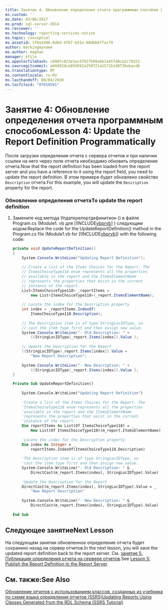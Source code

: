 ```yaml
---
title: Занятие 4. Обновление определения отчета программным способом | Документация Майкрософт
ms.custom: ''
ms.date: 03/06/2017
ms.prod: sql-server-2014
ms.reviewer: ''
ms.technology: reporting-services-native
ms.topic: conceptual
ms.assetid: 1f0a1d46-6d6d-4f67-b51e-06dbbbffacf9
author: markingmyname
ms.author: maghan
manager: kfile
ms.openlocfilehash: c090fc023e3ac47927b99ab61a45fd8ca2c79321
ms.sourcegitcommit: ad4d92dce894592a259721a1571b1d8736abacdb
ms.translationtype: MT
ms.contentlocale: ru-RU
ms.lasthandoff: 08/04/2020
ms.locfileid: "87658581"
---
```

# <a name="lesson-4-update-the-report-definition-programmatically"></a><span data-ttu-id="3a28a-102">Занятие 4: Обновление определения отчета программным способом</span><span class="sxs-lookup"><span data-stu-id="3a28a-102">Lesson 4: Update the Report Definition Programmatically</span></span>
  <span data-ttu-id="3a28a-103">После загрузки определения отчета с сервера отчетов и при наличии ссылки на него через поле отчета необходимо обновить определение отчета.</span><span class="sxs-lookup"><span data-stu-id="3a28a-103">Now that the report definition has been loaded from the report server and you have a reference to it using the report field, you need to update the report definition.</span></span> <span data-ttu-id="3a28a-104">В этом примере будет обновлено свойство `Description` отчета.</span><span class="sxs-lookup"><span data-stu-id="3a28a-104">For this example, you will update the `Description` property for the report.</span></span>  
  
### <a name="to-update-the-report-definition"></a><span data-ttu-id="3a28a-105">Обновление определения отчета</span><span class="sxs-lookup"><span data-stu-id="3a28a-105">To update the report definition</span></span>  
  
1.  <span data-ttu-id="3a28a-106">Замените код метода Упдатерепортдефинитион () в файле Program.cs (Module1. vb для [!INCLUDE[vbprvb](../includes/vbprvb-md.md)] ) следующим кодом:</span><span class="sxs-lookup"><span data-stu-id="3a28a-106">Replace the code for the UpdateReportDefinition() method in the Program.cs file (Module1.vb for [!INCLUDE[vbprvb](../includes/vbprvb-md.md)]) with the following code:</span></span>  
  
    ```csharp  
    private void UpdateReportDefinition()  
    {  
        System.Console.WriteLine("Updating Report Definition");  
  
        // Create a list of the Items Choices for the Report. The   
        // ItemsChoiceType118 enum represents all the properties  
        // available in the report and the ItemsElementName   
        // represents the properties that exist in the current   
        // instance of the report.  
        List<ItemsChoiceType118> _reportItems =   
            new List<ItemsChoiceType118>(_report.ItemsElementName);  
  
        // Locate the index for the Description property  
        int index = _reportItems.IndexOf(  
            ItemsChoiceType118.Description);  
  
        // The Description item is of type StringLocIDType, so   
        // cast the item type first and then assign new value.  
        System.Console.WriteLine("- Old Description: " +   
            ((StringLocIDType)_report.Items[index]).Value );  
  
        // Update the Description for the Report  
        ((StringLocIDType)_report.Items[index]).Value =   
            "New Report Description";  
  
        System.Console.WriteLine("- New Description: " +   
            ((StringLocIDType)_report.Items[index]).Value );  
    }  
    ```  
  
    ```vb  
    Private Sub UpdateReportDefinition()  
  
        System.Console.WriteLine("Updating Report Definition")  
  
        'Create a list of the Items Choices for the Report. The   
        'ItemsChoiceType118 enum represents all the properties  
        'available in the report and the ItemsElementName   
        'represents the properties that exist in the current   
        'instance of the report.  
        Dim reportItems As List(Of ItemsChoiceType118) = _  
            New List(Of ItemsChoiceType118)(m_report.ItemsElementName)  
  
        'Locate the index for the Description property  
        Dim index As Integer = _  
            reportItems.IndexOf(ItemsChoiceType118.Description)  
  
        'The Description item is of type StringLocIDType, so   
        'cast the item type first and then assign new value.  
        System.Console.WriteLine("- Old Description: " & _  
            DirectCast(m_report.Items(index), StringLocIDType).Value)  
  
        'Update the Description for the Report  
        DirectCast(m_report.Items(index), StringLocIDType).Value = _  
            "New Report Description"  
  
        System.Console.WriteLine("- New Description: " & _  
            DirectCast(m_report.Items(index), StringLocIDType).Value)  
  
    End Sub  
    ```  
  
## <a name="next-lesson"></a><span data-ttu-id="3a28a-107">Следующее занятие</span><span class="sxs-lookup"><span data-stu-id="3a28a-107">Next Lesson</span></span>  
 <span data-ttu-id="3a28a-108">На следующем занятии обновленное определение отчета будет сохранено назад на сервер отчетов.</span><span class="sxs-lookup"><span data-stu-id="3a28a-108">In the next lesson, you will save the updated report definition back to the report server.</span></span> <span data-ttu-id="3a28a-109">См. [занятие 5. Публикация определения отчета на сервере отчетов](../../2014/tutorials/lesson-5-publish-the-report-definition-to-the-report-server.md).</span><span class="sxs-lookup"><span data-stu-id="3a28a-109">See [Lesson 5: Publish the Report Definition to the Report Server](../../2014/tutorials/lesson-5-publish-the-report-definition-to-the-report-server.md).</span></span>  
  
## <a name="see-also"></a><span data-ttu-id="3a28a-110">См. также:</span><span class="sxs-lookup"><span data-stu-id="3a28a-110">See Also</span></span>  
 [<span data-ttu-id="3a28a-111">Обновление отчетов с использованием классов, созданных из учебника по схеме языка определения отчетов &#40;SSRS&#41;</span><span class="sxs-lookup"><span data-stu-id="3a28a-111">Updating Reports Using Classes Generated from the RDL Schema &#40;SSRS Tutorial&#41;</span></span>](../../2014/tutorials/updating-reports-using-classes-generated-from-the-rdl-schema-ssrs-tutorial.md)  
  
  

